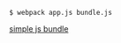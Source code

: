 ````
$ webpack app.js bundle.js
````

[simple js bundle](http://127.0.0.1:8080/demo-1-simple-js-bundle/index.html)